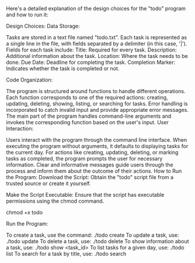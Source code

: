 Here's a detailed explanation of the design choices for the "todo" program and how to run it:

Design Choices:
Data Storage:

Tasks are stored in a text file named "todo.txt".
Each task is represented as a single line in the file, with fields separated by a delimiter (in this case, '|').
Fields for each task include:
Title: Required for every task.
Description: Additional information about the task.
Location: Where the task needs to be done.
Due Date: Deadline for completing the task.
Completion Marker: Indicates whether the task is completed or not.

Code Organization:

The program is structured around functions to handle different operations.
Each function corresponds to one of the required actions: creating, updating, deleting, showing, listing, or searching for tasks.
Error handling is incorporated to catch invalid input and provide appropriate error messages.
The main part of the program handles command-line arguments and invokes the corresponding function based on the user's input.
User Interaction:

Users interact with the program through the command line interface.
When executing the program without arguments, it defaults to displaying tasks for the current day.
For actions like creating, updating, deleting, or marking tasks as completed, the program prompts the user for necessary information.
Clear and informative messages guide users through the process and inform them about the outcome of their actions.
How to Run the Program:
Download the Script: Obtain the "todo" script file from a trusted source or create it yourself.

Make the Script Executable: Ensure that the script has executable permissions using the chmod command.

chmod +x todo


Run the Program:

To create a task, use the command:
./todo create
To update a task, use:
./todo update
To delete a task, use:
./todo delete
To show information about a task, use:
./todo show <task_id>
To list tasks for a given day, use:
./todo list <date>
To search for a task by title, use:
./todo search <title>
If you run the program without any arguments, it will display completed and uncompleted tasks for the current day.

Follow the Prompts: Provide the required information as prompted by the program, such as task details or task IDs.

Review Results: After each action, review the output to ensure that tasks were created, updated, deleted, or listed as expected.

Summary:
The "todo" program offers a convenient way to manage tasks with various functionalities. By storing tasks in a text file and providing a set of actions to manipulate them, users can efficiently organize their tasks from the command line. With clear prompts and error messages, users can interact with the program seamlessly to accomplish their task management needs.








